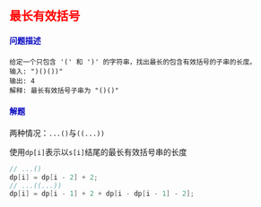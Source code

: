 ## <b style="color:red;">最长有效括号</b>

#### <span style="color:#0202c0;">问题描述</span>

```
给定一个只包含 '(' 和 ')' 的字符串，找出最长的包含有效括号的子串的长度。
输入: ")()())"
输出: 4
解释: 最长有效括号子串为 "()()"
```

#### <span style="color:#0202c0;">解题</span>

两种情况：`...()`与`((...))`

使用`dp[i]`表示以`s[i]`结尾的最长有效括号串的长度

```cpp
// ...()
dp[i] = dp[i - 2] + 2;
// ...((...))
dp[i] = dp[i - 1] + 2 + dp[i - dp[i - 1] - 2];
```

